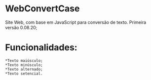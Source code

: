 # WebConvertCase

Site Web, com base em JavaScript para conversão de texto.
Primeira versão 0.08.20;
# Funcionalidades:
    *Texto maiúsculo;
    *Texto minúsculo;
    *Texto alternado;
    *Texto setencial.


